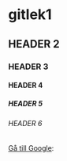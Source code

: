 # gitlek1

## HEADER 2

### HEADER 3

#### HEADER 4

##### HEADER 5

###### HEADER 6

[Gå till Google](www.google.com):
